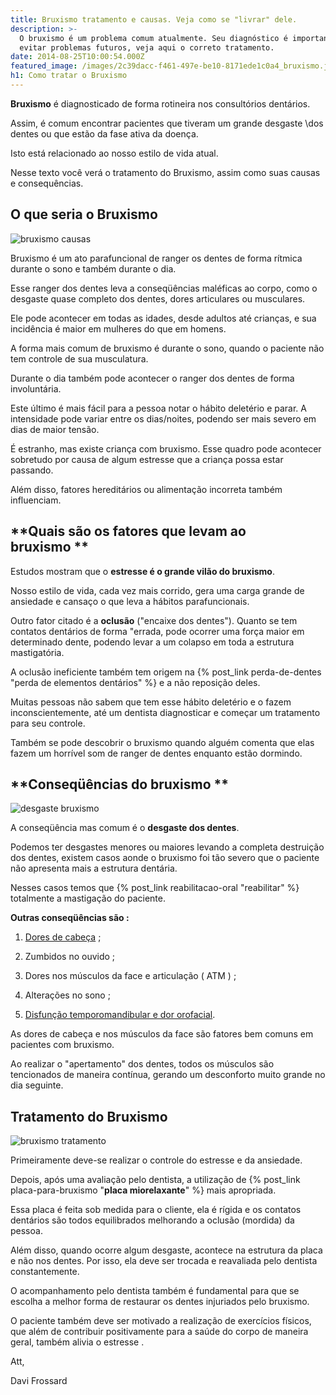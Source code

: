 ```yaml
---
title: Bruxismo tratamento e causas. Veja como se "livrar" dele.
description: >-
  O bruxismo é um problema comum atualmente. Seu diagnóstico é importante para
  evitar problemas futuros, veja aqui o correto tratamento.
date: 2014-08-25T10:00:54.000Z
featured_image: /images/2c39dacc-f461-497e-be10-8171ede1c0a4_bruxismo.jpg
h1: Como tratar o Bruxismo 
---
```

**Bruxismo** é diagnosticado de forma rotineira nos consultórios dentários. 

Assim, é comum encontrar pacientes que tiveram um grande desgaste  \dos dentes ou que estão da fase ativa da doença. 

Isto está relacionado ao nosso estilo de vida atual. 

Nesse texto você verá o tratamento do Bruxismo, assim como suas causas e consequências.

## **O que seria o Bruxismo**

![bruxismo causas](/images/ec608107-2862-47c8-94dc-9eb14f80cb31_Ranger-os-dentes.png) 

Bruxismo é um ato parafuncional de ranger os dentes de forma rítmica durante o sono e também durante o dia. 

Esse ranger dos dentes leva a conseqüências maléficas ao corpo, como o desgaste quase completo dos dentes, dores articulares ou musculares.

Ele pode acontecer em todas as idades, desde adultos até crianças, e sua incidência é maior em mulheres do que em homens. 

A forma mais comum de bruxismo é durante o sono, quando o paciente não tem controle de sua musculatura. 

Durante o dia também pode acontecer o ranger dos dentes de forma involuntária. 

Este último é mais fácil para a pessoa notar o hábito deletério e parar. A intensidade pode variar entre os dias/noites, podendo ser mais severo em dias de maior tensão. 

É estranho, mas existe criança com bruxismo. Esse quadro pode acontecer sobretudo por causa de algum estresse que a criança possa estar passando. 

Além disso, fatores hereditários ou alimentação incorreta também influenciam.

## **Quais são os fatores que levam ao bruxismo **

Estudos mostram que o **estresse é o grande vilão do bruxismo**. 

Nosso estilo de vida, cada vez mais corrido, gera uma carga grande de ansiedade e cansaço o que leva a hábitos parafuncionais. 

Outro fator citado é a **oclusão** ("encaixe dos dentes"). Quanto se tem contatos dentários de forma "errada, pode ocorrer uma força maior em determinado dente, podendo levar a um colapso em toda a estrutura mastigatória. 

A oclusão ineficiente também tem origem na {% post_link perda-de-dentes "perda de elementos dentários" %} e a não reposição deles. 

Muitas pessoas não sabem que tem esse hábito deletério e o fazem inconscientemente, até um dentista diagnosticar e começar um tratamento para seu controle.

Também se pode descobrir o bruxismo quando alguém comenta que elas fazem um horrível som de ranger de dentes enquanto estão dormindo.

## **Conseqüências do bruxismo **

![desgaste bruxismo](/images/94ea4a61-f821-4907-9bd0-590bb2970283_dente-desgastado.jpg) 

A conseqüência mas comum é o **desgaste dos dentes**. 

Podemos ter desgastes menores ou maiores levando a completa destruição dos dentes, existem casos aonde o bruxismo foi tão severo que o paciente não apresenta mais a estrutura dentária. 

Nesses casos temos que {% post_link reabilitacao-oral "reabilitar" %} totalmente a mastigação do paciente. 

**Outras conseqüências são :** 

1) [Dores de cabeça](http://pt.wikipedia.org/wiki/Cefaleia) ;

2) Zumbidos no ouvido ;

3) Dores nos músculos da face e articulação ( ATM ) ; 

4) Alterações no sono ;

5) [Disfunção temporomandibular e dor orofacial](http://pt.wikipedia.org/wiki/Disfunção_temporomandibular_e_dor_orofacial).

As dores de cabeça e nos músculos da face são fatores bem comuns em pacientes com bruxismo. 

Ao realizar o "apertamento" dos dentes, todos os músculos são tencionados de maneira contínua, gerando um desconforto muito grande no dia seguinte.

## **Tratamento do Bruxismo**

![bruxismo tratamento](/images/9d815850-abf5-4530-b3c3-549eb61055ca_Placa-bruxismo.png) 

Primeiramente deve-se realizar o controle do estresse e da ansiedade. 

Depois, após uma avaliação pelo dentista, a utilização de {% post_link placa-para-bruxismo "**placa miorelaxante**" %} mais apropriada. 

Essa placa é feita sob medida para o cliente, ela é rígida e os contatos dentários são todos equilibrados melhorando a oclusão (mordida) da pessoa. 

Além disso, quando ocorre algum desgaste, acontece na estrutura da placa e não nos dentes. Por isso, ela deve ser trocada e reavaliada pelo dentista constantemente. 

O acompanhamento pelo dentista também é fundamental para que se escolha a melhor forma de restaurar os dentes injuriados pelo bruxismo. 

O paciente também deve ser motivado a realização de exercícios físicos, que além de contribuir positivamente para a saúde do corpo de maneira geral, também alivia o estresse . 

Att, 

Davi Frossard
